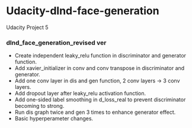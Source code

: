 # Udacity-dlnd-face-generation
Udacity Project 5

### dlnd_face_generation_revised ver
- Create independent leaky_relu function in discriminator and generator function.
- Add xavier_initializer in conv and conv transpose in discriminator and generator.
- Add one conv layer in dis and gen function, 2 conv layers -> 3 conv layers.
- Add dropout layer after leaky_relu activation function.
- Add one-sided label smoothing in d_loss_real to prevent discriminator becoming to strong.
- Run dis graph twice and gen 3 times to enhance generator effect.
- Basic hyperperameter changes.

